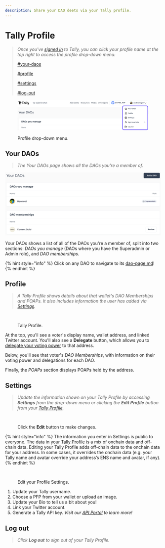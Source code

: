 ```yaml
---
description: Share your DAO deets via your Tally profile.
---
```


# Tally Profile

> _Once you've_ [_signed in_](getting-started.md) _to Tally, you can click your profile name at the top right to access the profile drop-down menu:_
>
> [#your-daos](tally-profile.md#your-daos "mention")
>
> [#profile](tally-profile.md#profile "mention")
>
> [#settings](tally-profile.md#settings "mention")
>
> [#log-out](tally-profile.md#log-out "mention")

<figure><img src="../../.gitbook/assets/Screenshot 2023-08-25 at 12.59.21 pm.png" alt=""><figcaption><p>Profile drop-down menu.</p></figcaption></figure>

## Your DAOs

> _The Your DAOs page shows all the DAOs you're a member of._

![Your DAOs page.](<../../.gitbook/assets/Screenshot 2023-08-25 at 1.06.50 pm.png>)

Your DAOs shows a list of all of the DAOs you're a member of, split into two sections: _DAOs you manage_ (DAOs where you have the Superadmin or Admin role), and _DAO memberships_.

{% hint style="info" %}
Click on any DAO to navigate to its [dao-page.md](dao-page.md "mention")!
{% endhint %}

## Profile

> _A Tally Profile shows details about that wallet's DAO Memberships and POAPs. It also includes information the user has added via_ [_Settings_](tally-profile.md#settings)_._

<figure><img src="../../.gitbook/assets/CleanShot 2023-02-09 at 11.44.05@2x.png" alt=""><figcaption><p>Tally Profile.</p></figcaption></figure>

At the top, you'll see a voter's display name, wallet address, and linked Twitter account. You'll also see a **Delegate** button, which allows you to [delegate your voting power](../delegations-on-tally/delegating-voting-power/) to that address.

Below, you'll see that voter's _DAO Memberships_, with information on their voting power and delegations for each DAO.

Finally, the _POAPs_ section displays POAPs held by the address.

## Settings

> _Update the information shown on your Tally Profile by accessing **Settings** from the drop-down menu or clicking the **Edit Profile** button from your_ [_Tally Profile_](tally-profile.md#profile)_._

<figure><img src="../../.gitbook/assets/CleanShot 2023-02-22 at 15.59.57@2x.png" alt=""><figcaption><p>Click the <strong>Edit</strong> button to make changes.</p></figcaption></figure>

{% hint style="info" %}
The information you enter in Settings is public to everyone. The data in your [Tally Profile](tally-profile.md#profile) is a mix of onchain data and off-chain data. Editing your Tally Profile adds off-chain data to the onchain data for your address. In some cases, it overrides the onchain data (e.g. your Tally name and avatar override your address’s ENS name and avatar, if any).
{% endhint %}

<figure><img src="../../.gitbook/assets/CleanShot 2023-02-22 at 16.01.53@2x.png" alt=""><figcaption><p>Edit your Profile Settings.</p></figcaption></figure>

1. Update your Tally username.
2. Choose a PFP from your wallet or upload an image.
3. Update your Bio to tell us a bit about you!
4. Link your Twitter account.
5. Generate a Tally API key. _Visit our_ [_API Portal_](broken-reference) _to learn more!_

## Log out

> _Click **Log out** to sign out of your Tally Profile._

